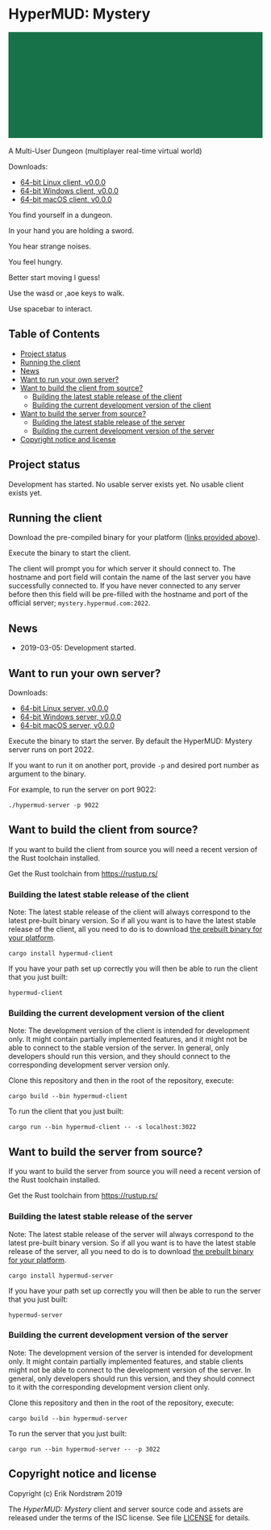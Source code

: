 # HyperMUD: Mystery

![Header image](images/header.png)

A Multi-User Dungeon (multiplayer real-time virtual world)

Downloads:

* [64-bit Linux client, v0.0.0](#)
* [64-bit Windows client, v0.0.0](#)
* [64-bit macOS client, v0.0.0](#)

You find yourself in a dungeon.

In your hand you are holding a sword.

You hear strange noises.

You feel hungry.

Better start moving I guess!

Use the wasd or ,aoe keys to walk.

Use spacebar to interact.

## Table of Contents

* [Project status](#project-status)
* [Running the client](#running-the-client)
* [News](#news)
* [Want to run your own server?](#want-to-run-your-own-server)
* [Want to build the client from source?](#want-to-build-the-client-from-source)
  - [Building the latest stable release of the client](#building-the-latest-stable-release-of-the-client)
  - [Building the current development version of the client](#building-the-current-development-version-of-the-client)
* [Want to build the server from source?](#want-to-build-the-server-from-source)
  - [Building the latest stable release of the server](#building-the-latest-stable-release-of-the-server)
  - [Building the current development version of the server](#building-the-current-development-version-of-the-server)
* [Copyright notice and license](#copyright-notice-and-license)

## Project status

Development has started. No usable server exists yet. No usable client exists yet.

## Running the client

Download the pre-compiled binary for your platform
([links provided above](#hypermud-mystery)).

Execute the binary to start the client.

The client will prompt you for which server it should connect to.
The hostname and port field will contain the name of the last
server you have successfully connected to. If you have never
connected to any server before then this field will be pre-filled
with the hostname and port of the official server;
`mystery.hypermud.com:2022`.

## News

* 2019-03-05: Development started.

## Want to run your own server?

Downloads:

* [64-bit Linux server, v0.0.0](#)
* [64-bit Windows server, v0.0.0](#)
* [64-bit macOS server, v0.0.0](#)

Execute the binary to start the server. By default
the HyperMUD: Mystery server runs on port 2022.

If you want to run it on another port, provide
`-p` and desired port number as argument to the
binary.

For example, to run the server on port 9022:

```
./hypermud-server -p 9022
```

## Want to build the client from source?

If you want to build the client from source
you will need a recent version of the Rust
toolchain installed.

Get the Rust toolchain from https://rustup.rs/

### Building the latest stable release of the client

Note: The latest stable release of the client will
always correspond to the latest pre-built binary
version. So if all you want is to have the latest
stable release of the client, all you need to do
is to download [the prebuilt binary for your platform](#hypermud-mystery).

```
cargo install hypermud-client
```

If you have your path set up correctly you will then
be able to run the client that you just built:

```
hypermud-client
```

### Building the current development version of the client

Note: The development version of the client is intended for
development only. It might contain partially implemented features,
and it might not be able to connect to the stable version of the server.
In general, only developers should run this version, and they should
connect to the corresponding development server version only.

Clone this repository and then in the root of the repository, execute:

```
cargo build --bin hypermud-client
```

To run the client that you just built:

```
cargo run --bin hypermud-client -- -s localhost:3022
```

## Want to build the server from source?

If you want to build the server from source
you will need a recent version of the Rust
toolchain installed.

Get the Rust toolchain from https://rustup.rs/

### Building the latest stable release of the server

Note: The latest stable release of the server will
always correspond to the latest pre-built binary
version. So if all you want is to have the latest
stable release of the server, all you need to do
is to download [the prebuilt binary for your platform](#want-to-run-your-own-server).

```
cargo install hypermud-server
```

If you have your path set up correctly you will then
be able to run the server that you just built:

```
hypermud-server
```

### Building the current development version of the server

Note: The development version of the server is intended for
development only. It might contain partially implemented features,
and stable clients might not be able to connect to the development
version of the server. In general, only developers should run
this version, and they should connect to it with the corresponding
development version client only.

Clone this repository and then in the root of the repository, execute:

```
cargo build --bin hypermud-server
```

To run the server that you just built:

```
cargo run --bin hypermud-server -- -p 3022
```

## Copyright notice and license

Copyright (c) Erik Nordstrøm 2019

The *HyperMUD: Mystery* client and server source code and assets are released
under the terms of the ISC license. See file [LICENSE](LICENSE) for details.
